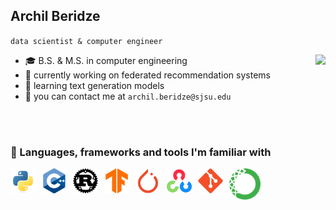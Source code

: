## Archil Beridze

`data scientist & computer engineer`

<!--
**Ach113/Ach113** is a ✨ _special_ ✨ repository because its `README.md` (this file) appears on your GitHub profile.

Here are some ideas to get you started:

- 🔭 I’m currently working on ...
- 🌱 I’m currently learning ...
- 👯 I’m looking to collaborate on ...
- 🤔 I’m looking for help with ...
- 💬 Ask me about ...
- 📫 How to reach me: ...
- 😄 Pronouns: ...
- ⚡ Fun fact: ...
-->


<img class="img" align="right" src="https://github-readme-stats.vercel.app/api?username=Ach113&show_icons=true&theme=tokyonight" />


- :mortar_board: B.S. & M.S. in computer engineering
- :pencil: currently working on federated recommendation systems   
- :book: learning text generation models 
- :email: you can contact me at `archil.beridze@sjsu.edu`

<br />
<br />

### :crystal_ball: Languages, frameworks and tools I'm familiar with
<img align="left" alt="python" width="40px" style="padding-right:10px;" src="https://github.com/devicons/devicon/blob/v2.15.1/icons/python/python-original.svg"/>
<img align="left" alt="c++" width="40px" style="padding-right:10px;" src="https://github.com/devicons/devicon/blob/v2.15.1/icons/cplusplus/cplusplus-original.svg"/>
<img align="left" alt="rust" width="40px" style="padding-right:10px;" src="https://github.com/devicons/devicon/blob/v2.15.1/icons/rust/rust-plain.svg"/>
<img align="left" alt="tensorflow" width="40px" style="padding-right:10px;" src="https://github.com/devicons/devicon/blob/v2.15.1/icons/tensorflow/tensorflow-original.svg"/>
<img align="left" alt="pytorch" width="40px" style="padding-right:10px;" src="https://github.com/devicons/devicon/blob/v2.15.1/icons/pytorch/pytorch-original.svg"/>
<img align="left" alt="opencv" width="40px" style="padding-right:10px;" src="https://github.com/devicons/devicon/blob/v2.15.1/icons/opencv/opencv-original.svg"/>
<img align="left" alt="git" width="40px" style="padding-right:10px;" src="https://github.com/devicons/devicon/blob/v2.15.1/icons/git/git-original.svg"/>
<img align="left" alt="conda" width="50px" style="padding-right:10px;" src="https://github.com/devicons/devicon/blob/v2.15.1/icons/anaconda/anaconda-original.svg"/>

